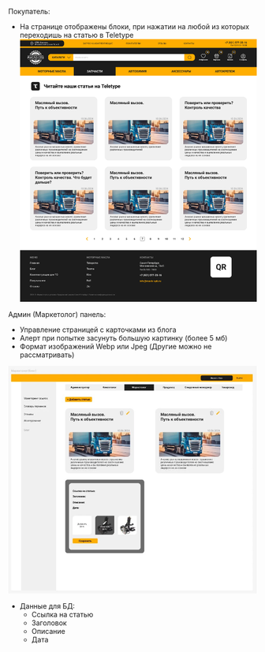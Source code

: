 Покупатель:
- На странице отображены блоки, при нажатии на любой из которых переходишь на статью в Teletype
![](_attachments/Блог-20240707114922496.webp)

Админ (Маркетолог) панель:
- Управление страницей с карточками из блога
- Алерт при попытке засунуть большую картинку (более 5 мб)
- Формат изображений Webp или Jpeg (Другие можно не рассматривать)

![](_attachments/Блог-20240707115228610.webp)
- Данные для БД:
	- Ссылка на статью
	- Заголовок
	- Описание
	- Дата
